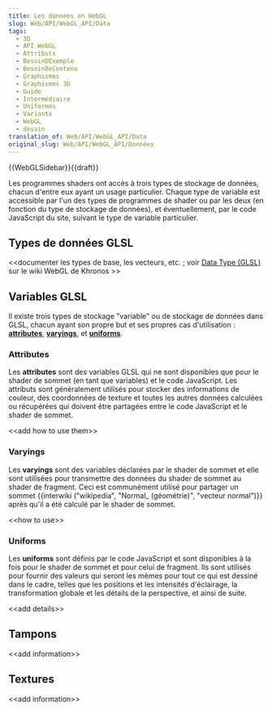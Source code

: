 ```yaml
---
title: Les données en WebGL
slug: Web/API/WebGL_API/Data
tags:
  - 3D
  - API WebGL
  - Attributs
  - BesoinDExemple
  - BesoinDeContenu
  - Graphismes
  - Graphismes 3D
  - Guide
  - Intermédiaire
  - Uniformes
  - Variants
  - WebGL
  - dessin
translation_of: Web/API/WebGL_API/Data
original_slug: Web/API/WebGL_API/Données
---
```

{{WebGLSidebar}}{{draft}}

Les programmes shaders ont accès à trois types de stockage de données, chacun d'entre eux ayant un usage particulier. Chaque type de variable est accessible par l'un des types de programmes de shader ou par les deux (en fonction du type de stockage de données), et éventuellement, par le code JavaScript du site, suivant le type de variable particulier.

## Types de données GLSL

<\<documenter les types de base, les vecteurs, etc. ; voir [Data Type (GLSL)](<https://www.khronos.org/opengl/wiki/Data_Type_(GLSL)>)  sur le wiki WebGL de Khronos >>

## Variables GLSL

Il existe trois types de stockage "variable" ou de stockage de données dans GLSL, chacun ayant son propre but et ses propres cas d'utilisation : **[attributes](#attributes)**, **[varyings](#varyings)**, et **[uniforms](#uniforms)**.

### Attributes

Les **attributes** sont des variables GLSL qui ne sont disponibles que pour le shader de sommet (en tant que variables) et le code JavaScript. Les attributs sont généralement utilisés pour stocker des informations de couleur, des coordonnées de texture et toutes les autres données calculées ou récupérées qui doivent être partagées entre le code JavaScript et le shader de sommet.

<\<add how to use them>>

### Varyings

Les **varyings** sont des variables déclarées par le shader de sommet et elle sont utilisées pour transmettre des données du shader de sommet au shader de fragment. Ceci est communément utilisé pour partager un sommet {{interwiki ("wikipedia", "Normal_ (géométrie)", "vecteur normal")}} après qu'il a été calculé par le shader de sommet.

<\<how to use>>

### Uniforms

Les **uniforms** sont définis par le code JavaScript et sont disponibles à la fois pour le shader de sommet et pour celui de fragment. Ils sont utilisés pour fournir des valeurs qui seront les mêmes pour tout ce qui est dessiné dans le cadre, telles que les positions et les intensités d'éclairage, la transformation globale et les détails de la perspective, et ainsi de suite.

<\<add details>>

## Tampons

<\<add information>>

## Textures

<\<add information>>
